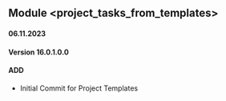 ## Module <project_tasks_from_templates>

#### 06.11.2023
#### Version 16.0.1.0.0
#### ADD

- Initial Commit for Project Templates

